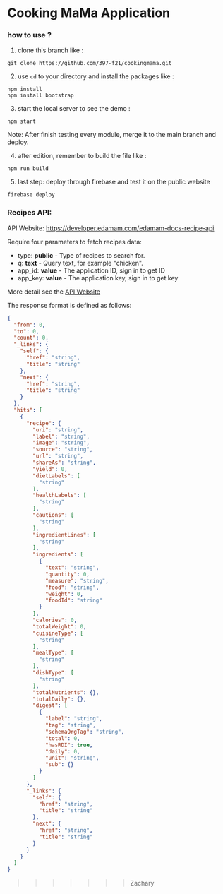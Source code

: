 
# Cooking MaMa Application

### how to use ?

1. clone this branch like :

```shell
git clone https://github.com/397-f21/cookingmama.git
```

2. use `cd` to your directory and install the packages like :

```shell
npm install
npm install bootstrap
```

3. start the local server to see the demo :

```shell
npm start
```

Note: After finish testing every module, merge it to the main branch and deploy.

4. after edition, remember to build the file like :

```shell
npm run build
```

5. last step: deploy through firebase and test it on the public website

```shell
firebase deploy
```



### Recipes API:

API Website: https://developer.edamam.com/edamam-docs-recipe-api

Require four parameters to fetch recipes data: 

- type: **public** - Type of recipes to search for.
- q: **text** - Query text, for example "chicken".
- app_id: **value** - The application ID, sign in to get ID
- app_key: **value** - The application key, sign in to get key

More detail see the [API Website](https://developer.edamam.com/edamam-docs-recipe-api)

The response format is defined as follows:

```json
{
  "from": 0,
  "to": 0,
  "count": 0,
  "_links": {
    "self": {
      "href": "string",
      "title": "string"
    },
    "next": {
      "href": "string",
      "title": "string"
    }
  },
  "hits": [
    {
      "recipe": {
        "uri": "string",
        "label": "string",
        "image": "string",
        "source": "string",
        "url": "string",
        "shareAs": "string",
        "yield": 0,
        "dietLabels": [
          "string"
        ],
        "healthLabels": [
          "string"
        ],
        "cautions": [
          "string"
        ],
        "ingredientLines": [
          "string"
        ],
        "ingredients": [
          {
            "text": "string",
            "quantity": 0,
            "measure": "string",
            "food": "string",
            "weight": 0,
            "foodId": "string"
          }
        ],
        "calories": 0,
        "totalWeight": 0,
        "cuisineType": [
          "string"
        ],
        "mealType": [
          "string"
        ],
        "dishType": [
          "string"
        ],
        "totalNutrients": {},
        "totalDaily": {},
        "digest": [
          {
            "label": "string",
            "tag": "string",
            "schemaOrgTag": "string",
            "total": 0,
            "hasRDI": true,
            "daily": 0,
            "unit": "string",
            "sub": {}
          }
        ]
      },
      "_links": {
        "self": {
          "href": "string",
          "title": "string"
        },
        "next": {
          "href": "string",
          "title": "string"
        }
      }
    }
  ]
}
```



>>>>>>> Zachary

